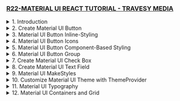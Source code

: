 ### [R22-MATERIAL UI REACT TUTORIAL - TRAVESY MEDIA](/courses/react/R22.md)

<details>
  <summary>1. Introduction </summary>

# Introduction

<img width="1344" alt="image" src="https://github.com/omeatai/My-Tutorials/assets/32337103/61bd7701-2a72-4826-bd5e-a55fe33b2612">
<img width="1026" alt="image" src="https://github.com/omeatai/My-Tutorials/assets/32337103/31695dc4-2560-428d-9b40-9604ca753385">
<img width="1026" alt="image" src="https://github.com/omeatai/My-Tutorials/assets/32337103/cad3eb75-86cf-40cb-addb-cda30d283517">
<img width="1344" alt="image" src="https://github.com/omeatai/My-Tutorials/assets/32337103/ef083f5e-2c47-4d28-8742-978937b83af1">

# Install React App

```jsbs
npx create-react-app material-ui-react-tutorial
yarn create react-app material-ui-react-tutorial
```

# Install Material UI Core

```jsbs
npm install @mui/material @emotion/react @emotion/styled
yarn add @mui/material @emotion/react @emotion/styled
```

# Install Material UI Icons

```jsbs
npm install @mui/icons-material
yarn add @mui/icons-material
```

# Start React App

```jsbs
npm start
yarn start
```

### MUI/material-ui-react-tutorial/src/index.js:

```js
import React from "react";
import ReactDOM from "react-dom/client";
import "./index.css";
import App from "./App";

const root = ReactDOM.createRoot(document.getElementById("root"));
root.render(
  <React.StrictMode>
    <App />
  </React.StrictMode>
);
```

### MUI/material-ui-react-tutorial/src/App.js:

```js
import logo from "./logo.svg";
import "./App.css";

function App() {
  return (
    <div className="App">
      <header className="App-header">
        <img src={logo} className="App-logo" alt="logo" />
      </header>
    </div>
  );
}

export default App;
```

# #End </details>

<details>
  <summary>2. Create Material UI Button </summary>

# Create Material UI Button

<img width="1023" alt="image" src="https://github.com/omeatai/My-Tutorials/assets/32337103/6253df89-9c11-479e-beb4-691673932be2">
<img width="1343" alt="image" src="https://github.com/omeatai/My-Tutorials/assets/32337103/c6137890-0da2-4af8-afeb-9f52a8057382">

### MUI/material-ui-react-tutorial/src/App.js:

```js
import logo from "./logo.svg";
import "./App.css";
import Button from "@mui/material/Button";

function App() {
  return (
    <div className="App">
      <header className="App-header">
        <Button
          href="#"
          onClick={() => {
            alert("clicked");
          }}
          variant="contained" // contained | outlined
          size="large" // large | medium | small
          color="success" // success | warning | info | error | primary | secondary | inherit
        >
          Hello World
        </Button>
        <img src={logo} className="App-logo" alt="logo" />
      </header>
    </div>
  );
}

export default App;
```

# #End </details>

<details>
  <summary>3. Material UI Button Inline-Styling </summary>

# Material UI Button Inline-Styling

<img width="1023" alt="image" src="https://github.com/omeatai/My-Tutorials/assets/32337103/c9d80185-aefe-48bb-843c-6a94981022e3">
<img width="1341" alt="image" src="https://github.com/omeatai/My-Tutorials/assets/32337103/ea858e20-4ce8-4792-ab14-f4b0bb2e9fa8">

### MUI/material-ui-react-tutorial/src/App.js:

```js
import logo from "./logo.svg";
import "./App.css";
import Button from "@mui/material/Button";

function App() {
  return (
    <div className="App">
      <header className="App-header">
        <Button
          href="#"
          onClick={() => {
            alert("clicked");
          }}
          variant="contained" // contained | outlined
          size="large" // large | medium | small
          color="success" // success | warning | info | error | primary | secondary | inherit
          style={{
            backgroundColor: "black",
            color: "#fff",
            border: "5px solid dodgerBlue",
            borderRadius: "10px",
            fontWeight: "700",
          }}
        >
          Hello World
        </Button>

        <img src={logo} className="App-logo" alt="logo" />
      </header>
    </div>
  );
}

export default App;
```

# #End </details>

<details>
  <summary>4. Material UI Button Icons </summary>

# Material UI Button Icons

<img width="1341" alt="image" src="https://github.com/omeatai/My-Tutorials/assets/32337103/db258127-f941-43fc-8c22-57c4b5b36ee4">
<img width="1341" alt="image" src="https://github.com/omeatai/My-Tutorials/assets/32337103/54963dcf-6c1d-40f1-ae13-2bdaccdf78a9">
<img width="1024" alt="image" src="https://github.com/omeatai/My-Tutorials/assets/32337103/c9f5007b-0031-4da1-b15b-dd6633cba1a6">
<img width="1341" alt="image" src="https://github.com/omeatai/My-Tutorials/assets/32337103/42eeb520-b0a7-42cf-97f5-491a84e1804a">

### MUI/material-ui-react-tutorial/src/App.js:

```js
import logo from "./logo.svg";
import "./App.css";
import Button from "@mui/material/Button";
import DeleteIcon from "@mui/icons-material/Delete";
import SendIcon from "@mui/icons-material/Send";
import Stack from "@mui/material/Stack";

function App() {
  return (
    <div className="App">
      <header className="App-header">
        <Button
          href="#"
          onClick={() => {
            alert("clicked");
          }}
          variant="contained" // contained | outlined
          size="large" // large | medium | small
          color="success" // success | warning | info | error | primary | secondary | inherit
          style={{
            backgroundColor: "black",
            color: "#fff",
            border: "5px solid dodgerBlue",
            borderRadius: "10px",
            fontWeight: "700",
          }}
        >
          Hello World
        </Button>
        <Stack direction="row" spacing={2} style={{ marginTop: "20px" }}>
          <Button variant="outlined" color="error" startIcon={<DeleteIcon />}>
            Delete
          </Button>
          <Button variant="contained" endIcon={<SendIcon />}>
            Send
          </Button>
        </Stack>

        <img src={logo} className="App-logo" alt="logo" />
      </header>
    </div>
  );
}

export default App;
```

# #End </details>

<details>
  <summary>5. Material UI Button Component-Based Styling </summary>

# Material UI Button Component-Based Styling

<img width="1024" alt="image" src="https://github.com/omeatai/My-Tutorials/assets/32337103/3ad23131-57b8-498d-a8ac-93e8f8c2a456">
<img width="1344" alt="image" src="https://github.com/omeatai/My-Tutorials/assets/32337103/7960d0f5-6add-4d8e-86f8-cde2d23c5b98">

### MUI/material-ui-react-tutorial/src/App.js:

```js
import logo from "./logo.svg";
import "./App.css";
import Button from "@mui/material/Button";
import DeleteIcon from "@mui/icons-material/Delete";
import SendIcon from "@mui/icons-material/Send";
import Stack from "@mui/material/Stack";
import { styled } from "@mui/material/styles";

const StartButton = styled(Button)({
  boxShadow: "none",
  textTransform: "none",
  fontSize: 24,
  fontWeight: "700",
  padding: "6px 12px",
  border: "1px solid",
  lineHeight: 1.5,
  color: "white",
  backgroundColor: "#30648e",
  borderColor: "#30648e",
  borderRadius: "10px",
  fontFamily: [
    "-apple-system",
    "BlinkMacSystemFont",
    '"Segoe UI"',
    "Roboto",
    '"Helvetica Neue"',
    "Arial",
    "sans-serif",
    '"Apple Color Emoji"',
    '"Segoe UI Emoji"',
    '"Segoe UI Symbol"',
  ].join(","),
  "&:hover": {
    backgroundColor: "#204640",
    borderColor: "#204640",
    boxShadow: "none",
  },
  "&:active": {
    boxShadow: "none",
    backgroundColor: "#204640",
    borderColor: "#204640",
  },
  "&:focus": {
    boxShadow: "0 0 0 0.2rem rgba(32, 70, 64,.5)",
  },
});

function App() {
  return (
    <div className="App">
      <header className="App-header">
        <StartButton variant="contained">Hello World</StartButton>
        <Stack direction="row" spacing={2} style={{ marginTop: "20px" }}>
          <Button variant="outlined" color="error" startIcon={<DeleteIcon />}>
            Delete
          </Button>
          <Button variant="contained" endIcon={<SendIcon />}>
            Send
          </Button>
        </Stack>
        <img src={logo} className="App-logo" alt="logo" />
      </header>
    </div>
  );
}

export default App;
```

# #End </details>

<details>
  <summary>6. Material UI Button Group </summary>

# Material UI Button Group

<img width="1342" alt="image" src="https://github.com/omeatai/My-Tutorials/assets/32337103/2a78ce90-c4e1-4ac7-ad9d-152b36539e20">
<img width="1025" alt="image" src="https://github.com/omeatai/My-Tutorials/assets/32337103/5883dbd6-a474-4ac3-964a-b0e0341a81e9">
<img width="1342" alt="image" src="https://github.com/omeatai/My-Tutorials/assets/32337103/a3720d9a-fdd4-4ebf-b925-aa8955264a3e">

### MUI/material-ui-react-tutorial/src/App.js:

```js
import logo from "./logo.svg";
import "./App.css";
import Button from "@mui/material/Button";
import ButtonGroup from "@mui/material/ButtonGroup";
import SaveIcon from "@mui/icons-material/Save";
import DeleteIcon from "@mui/icons-material/Delete";

function App() {
  return (
    <div className="App">
      <header className="App-header">
        <ButtonGroup variant="contained">
          <Button startIcon={<SaveIcon />} size="large" color="success">
            Save
          </Button>
          <Button startIcon={<DeleteIcon />} size="large" color="error">
            Discard
          </Button>
        </ButtonGroup>
        <img src={logo} className="App-logo" alt="logo" />
      </header>
    </div>
  );
}

export default App;
```

# #End </details>

<details>
  <summary>7. Create Material UI Check Box </summary>

# Create Material UI Check Box

<img width="1228" alt="image" src="https://github.com/omeatai/My-Tutorials/assets/32337103/c066d6d8-5fbc-4386-a6ce-01691956cc11">
<img width="1228" alt="image" src="https://github.com/omeatai/My-Tutorials/assets/32337103/29f6033f-bc8d-4c7b-b542-e629473e7dac">
<img width="1228" alt="image" src="https://github.com/omeatai/My-Tutorials/assets/32337103/98a2ddf9-204e-46b1-ab87-dfd712527198">
<img width="1021" alt="image" src="https://github.com/omeatai/My-Tutorials/assets/32337103/5000ab76-6d25-4cf3-b072-d1a87acb6b7b">
<img width="1227" alt="image" src="https://github.com/omeatai/My-Tutorials/assets/32337103/a8c56100-08ad-48ec-8ad0-e7facab45f62">

### MUI/material-ui-react-tutorial/src/App.js:

```js
import React, { useState } from "react";
import logo from "./logo.svg";
import "./App.css";
import Button from "@mui/material/Button";
import ButtonGroup from "@mui/material/ButtonGroup";
import SaveIcon from "@mui/icons-material/Save";
import DeleteIcon from "@mui/icons-material/Delete";
import Checkbox from "@mui/material/Checkbox";
import FormGroup from "@mui/material/FormGroup";
import FormControlLabel from "@mui/material/FormControlLabel";

function CheckboxExample() {
  const [checked, setChecked] = useState(true);
  return (
    <div>
      <FormGroup>
        <FormControlLabel
          control={
            <Checkbox
              checked={checked}
              size="large"
              icon={<SaveIcon style={{ color: "dodgerBlue" }} />}
              checkedIcon={<DeleteIcon style={{ color: "red" }} />}
              onChange={(e) => setChecked(e.target.checked)}
              inputProps={{ "aria-label": "secondary checkbox" }}
            />
          }
          label="Testing Checkbox"
        />
        <FormControlLabel required control={<Checkbox />} label="Required" />
        <FormControlLabel disabled control={<Checkbox />} label="Disabled" />
      </FormGroup>
    </div>
  );
}

function App() {
  return (
    <div className="App">
      <header className="App-header">
        <CheckboxExample />
        <ButtonGroup variant="contained">
          <Button startIcon={<SaveIcon />} size="large" color="success">
            Save
          </Button>
          <Button startIcon={<DeleteIcon />} size="large" color="error">
            Discard
          </Button>
        </ButtonGroup>
        <img src={logo} className="App-logo" alt="logo" />
      </header>
    </div>
  );
}

export default App;
```

# #End </details>

<details>
  <summary>8. Create Material UI Text Field </summary>

# Create Material UI Text Field

<img width="1227" alt="image" src="https://github.com/omeatai/My-Tutorials/assets/32337103/706fc55c-1c4b-40c4-8187-a83f7ca491a7">
<img width="1024" alt="image" src="https://github.com/omeatai/My-Tutorials/assets/32337103/2f38a00f-d20c-4a64-b973-0e915a5e6acf">
<img width="1024" alt="image" src="https://github.com/omeatai/My-Tutorials/assets/32337103/17c3734c-4af6-4b69-a170-27a80a50c0b0">
<img width="1023" alt="image" src="https://github.com/omeatai/My-Tutorials/assets/32337103/9fe4b6de-0ea4-45b4-bda8-54b14ce8c117">
<img width="1226" alt="image" src="https://github.com/omeatai/My-Tutorials/assets/32337103/5b64d549-f732-469d-ac0e-142cd22c4378">

### MUI/material-ui-react-tutorial/src/App.js:

```js
import React, { useState } from "react";
import logo from "./logo.svg";
import "./App.css";
import Button from "@mui/material/Button";
import ButtonGroup from "@mui/material/ButtonGroup";
import SaveIcon from "@mui/icons-material/Save";
import DeleteIcon from "@mui/icons-material/Delete";
import Checkbox from "@mui/material/Checkbox";
import FormGroup from "@mui/material/FormGroup";
import FormControlLabel from "@mui/material/FormControlLabel";
import TextField from "@mui/material/TextField";

function CheckboxExample() {
  const [checked, setChecked] = useState(true);
  return (
    <div>
      <FormGroup>
        <FormControlLabel
          control={
            <Checkbox
              checked={checked}
              size="large"
              icon={<SaveIcon style={{ color: "dodgerBlue" }} />}
              checkedIcon={<DeleteIcon style={{ color: "red" }} />}
              onChange={(e) => setChecked(e.target.checked)}
              inputProps={{ "aria-label": "secondary checkbox" }}
            />
          }
          label="Testing Checkbox"
        />
        <FormControlLabel required control={<Checkbox />} label="Required" />
        <FormControlLabel disabled control={<Checkbox />} label="Disabled" />
      </FormGroup>
    </div>
  );
}

function App() {
  return (
    <div className="App">
      <header className="App-header">
        <TextField
          id="standard-basic"
          color="warning"
          label="Outlined"
          variant="outlined"
          placeholder="Enter Details..."
          // fullWidth
        />
        <TextField
          id="standard-basic"
          type="date"
          color="warning"
          label="Select Date"
          variant="filled"
        />

        <CheckboxExample />
        <ButtonGroup variant="contained">
          <Button startIcon={<SaveIcon />} size="large" color="success">
            Save
          </Button>
          <Button startIcon={<DeleteIcon />} size="large" color="error">
            Discard
          </Button>
        </ButtonGroup>
        <img src={logo} className="App-logo" alt="logo" />
      </header>
    </div>
  );
}

export default App;
```

### MUI/material-ui-react-tutorial/src/index.css:

```js
input {
  color: white !important;
}
```

# #End </details>

<details>
  <summary>9. Material UI MakeStyles </summary>

# Material UI MakeStyles

<img width="1226" alt="image" src="https://github.com/omeatai/My-Tutorials/assets/32337103/df0832c7-d928-4caa-9ee1-d48745a5a47d">
<img width="1226" alt="image" src="https://github.com/omeatai/My-Tutorials/assets/32337103/bfd56993-5165-48cc-bc29-69007df23c98">
<img width="1226" alt="image" src="https://github.com/omeatai/My-Tutorials/assets/32337103/a99618fb-9a49-4105-bbd6-c1070d4c6490">
<img width="1226" alt="image" src="https://github.com/omeatai/My-Tutorials/assets/32337103/278f1343-dcaa-4e9f-bd66-7553226e9eaa">
<img width="1024" alt="image" src="https://github.com/omeatai/My-Tutorials/assets/32337103/3ade94c3-29f8-4f1d-a684-6b3a6a6c41e4">
<img width="1225" alt="image" src="https://github.com/omeatai/My-Tutorials/assets/32337103/b35e4402-8622-4ec1-a2f2-3829ec2f5728">

# Install the Material UI MakeStyles Dependency

```jsbs
// with npm
npm install @mui/styles

// with yarn
yarn add @mui/styles
```

### MUI/material-ui-react-tutorial/src/App.js:

```js
import React, { useState } from "react";
import logo from "./logo.svg";
import "./App.css";
import Button from "@mui/material/Button";

import { makeStyles } from "@mui/styles";

const useStyles = makeStyles({
  root: {
    background: "linear-gradient(45deg, #FE6B8B 30%, #FF8E53 90%)",
    border: 0,
    borderRadius: 3,
    boxShadow: "0 3px 5px 2px rgba(255, 105, 135, .3)",
    color: "white",
    padding: "10px 50px",
  },
});

function ButtonStyled() {
  const classes = useStyles();
  return <Button className={classes.root}>TEST STYLED BUTTON</Button>;
}

function App() {
  return (
    <div className="App">
      <header className="App-header">
        <ButtonStyled />

        <img src={logo} className="App-logo" alt="logo" />
      </header>
    </div>
  );
}

export default App;
```

# #End </details>

<details>
  <summary>10. Customize Material UI Theme with ThemeProvider </summary>

# Customize Material UI Theme with ThemeProvider

<img width="1225" alt="image" src="https://github.com/omeatai/My-Tutorials/assets/32337103/653053f6-de49-41bf-bdcd-52cf65771903">
<img width="1225" alt="image" src="https://github.com/omeatai/My-Tutorials/assets/32337103/a0dcd863-d4bf-4e84-9000-57d38f2f0e24">
<img width="1225" alt="image" src="https://github.com/omeatai/My-Tutorials/assets/32337103/a4821b36-0245-4a3f-b73f-73d537b2516e">
<img width="1225" alt="image" src="https://github.com/omeatai/My-Tutorials/assets/32337103/b6d15624-bf88-4c56-be37-7eeb231199d1">
<img width="1225" alt="image" src="https://github.com/omeatai/My-Tutorials/assets/32337103/3274869b-5c4b-44fa-90dc-a6a276c294c2">
<img width="1225" alt="image" src="https://github.com/omeatai/My-Tutorials/assets/32337103/d9c6156a-ed58-4ce7-be87-8ccd96c769a0">
<img width="1024" alt="image" src="https://github.com/omeatai/My-Tutorials/assets/32337103/c9c85139-cc11-44cb-97f9-fef72845d422">
<img width="1216" alt="image" src="https://github.com/omeatai/My-Tutorials/assets/32337103/a8f94dee-95a8-4a5b-9e73-89ab31ab084f">

### MUI/material-ui-react-tutorial/src/App.js:

```js
import React from "react";
import logo from "./logo.svg";
import "./App.css";
import Button from "@mui/material/Button";
import { createTheme, ThemeProvider, styled } from "@mui/material/styles";
import { green, yellow } from "@mui/material/colors";

const theme = createTheme({
  palette: {
    primary: {
      main: yellow[500],
      light: "#757ce8",
      dark: "#002884",
      contrastText: "#fff",
    },
    secondary: {
      main: green[500],
      light: "#ff7961",
      dark: "#ba000d",
      contrastText: "#000",
    },
  },
});

const CustomButton = styled(Button)(({ theme }) => ({
  color: theme.palette.primary.main,
  backgroundColor: theme.palette.secondary.main,
  borderRadius: 3,
  padding: "10px 50px",
}));

function ButtonStyled() {
  return <CustomButton>TEST STYLED BUTTON</CustomButton>;
}

function App() {
  return (
    <ThemeProvider theme={theme}>
      <div className="App">
        <header className="App-header">
          <ButtonStyled />
          <img src={logo} className="App-logo" alt="logo" />
        </header>
      </div>
    </ThemeProvider>
  );
}

export default App;
```

# #End </details>

<details>
  <summary>11. Material UI Typography </summary>

# Material UI Typography

<img width="909" alt="image" src="https://github.com/omeatai/My-Tutorials/assets/32337103/d367ebd5-da88-40fa-a641-179f8f620598">
<img width="1222" alt="image" src="https://github.com/omeatai/My-Tutorials/assets/32337103/2af3f4ca-7da2-43f4-9baf-89209a1a1d76">
<img width="1222" alt="image" src="https://github.com/omeatai/My-Tutorials/assets/32337103/a6af64db-cc80-4eee-b285-17d350af32c9">
<img width="1222" alt="image" src="https://github.com/omeatai/My-Tutorials/assets/32337103/2ddb7e94-671c-475a-a7cd-4f11fc699b3d">
<img width="1222" alt="image" src="https://github.com/omeatai/My-Tutorials/assets/32337103/0669a016-4126-4312-afbb-b24f523b8799">
<img width="1222" alt="image" src="https://github.com/omeatai/My-Tutorials/assets/32337103/cd3ac58c-3e44-4ae1-a197-01b428fe4943">
<img width="1207" alt="image" src="https://github.com/omeatai/My-Tutorials/assets/32337103/75cbedd3-80db-485b-aceb-ec5a80f90df4">

# Add Roboto Font as Default Font

```jsbs
yarn add fontsource-roboto
```

### MUI/material-ui-react-tutorial/src/App.js:

```jsbs
import "fontsource-roboto";
import Typography from "@mui/material/Typography";

const theme = createTheme({
  typography: { h3: { fontSize: 36, marginBottom: 10 } },
  palette: {
    primary: {
      main: yellow[500],
      light: "#757ce8",
      dark: "#002884",
      contrastText: "#fff",
    },
    secondary: {
      main: green[500],
      light: "#ff7961",
      dark: "#ba000d",
      contrastText: "#000",
    },
  },
});

function App() {
  return (
    <ThemeProvider theme={theme}>
      <div className="App">
        <header className="App-header">
          {/* Typography Variants = h1-h6 | subtitle1 | subtitle2 | body1 | body2
          | button | caption | overline */}
          <Typography variant="h3" component="div">
            WELCOME TO MUI
          </Typography>
          <Typography variant="subtitle1">
            Learn how to use Material UI
          </Typography>
      </div>
    </ThemeProvider>
  );
}
```

```js
import React from "react";
import logo from "./logo.svg";
import "./App.css";
import Button from "@mui/material/Button";
import { createTheme, ThemeProvider, styled } from "@mui/material/styles";
import { green, yellow } from "@mui/material/colors";

import "fontsource-roboto";
import Typography from "@mui/material/Typography";

const theme = createTheme({
  typography: { h3: { fontSize: 36, marginBottom: 10 } },
  palette: {
    primary: {
      main: yellow[500],
      light: "#757ce8",
      dark: "#002884",
      contrastText: "#fff",
    },
    secondary: {
      main: green[500],
      light: "#ff7961",
      dark: "#ba000d",
      contrastText: "#000",
    },
  },
});

const CustomButton = styled(Button)(({ theme }) => ({
  color: theme.palette.primary.main,
  backgroundColor: theme.palette.secondary.main,
  borderRadius: 3,
  padding: "10px 50px",
}));

function ButtonStyled() {
  return <CustomButton>TEST STYLED BUTTON</CustomButton>;
}

function App() {
  return (
    <ThemeProvider theme={theme}>
      <div className="App">
        <header className="App-header">
          {/* Typography Variants = h1-h6 | subtitle1 | subtitle2 | body1 | body2
          | button | caption | overline */}
          <Typography variant="h3" component="div">
            WELCOME TO MUI
          </Typography>
          <Typography variant="subtitle1">
            Learn how to use Material UI
          </Typography>
          <ButtonStyled />
          <img src={logo} className="App-logo" alt="logo" />
        </header>
      </div>
    </ThemeProvider>
  );
}

export default App;
```

# #End </details>

<details>
  <summary>12. Material UI Containers and Grid </summary>

# Material UI Containers and Grid

```js

```

```js

```

```js

```

```js

```

```js

```

```js

```

# #End </details>
